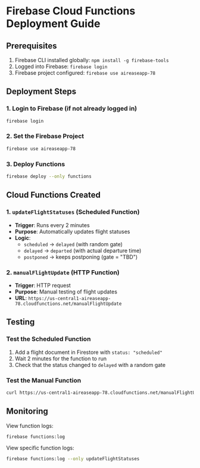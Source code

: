 # Firebase Cloud Functions Deployment Guide

## Prerequisites
1. Firebase CLI installed globally: `npm install -g firebase-tools`
2. Logged into Firebase: `firebase login`
3. Firebase project configured: `firebase use aireaseapp-78`

## Deployment Steps

### 1. Login to Firebase (if not already logged in)
```bash
firebase login
```

### 2. Set the Firebase Project
```bash
firebase use aireaseapp-78
```

### 3. Deploy Functions
```bash
firebase deploy --only functions
```

## Cloud Functions Created

### 1. `updateFlightStatuses` (Scheduled Function)
- **Trigger**: Runs every 2 minutes
- **Purpose**: Automatically updates flight statuses
- **Logic**:
  - `scheduled` → `delayed` (with random gate)
  - `delayed` → `departed` (with actual departure time)
  - `postponed` → keeps postponing (gate = "TBD")

### 2. `manualFlightUpdate` (HTTP Function)
- **Trigger**: HTTP request
- **Purpose**: Manual testing of flight updates
- **URL**: `https://us-central1-aireaseapp-78.cloudfunctions.net/manualFlightUpdate`

## Testing

### Test the Scheduled Function
1. Add a flight document in Firestore with `status: "scheduled"`
2. Wait 2 minutes for the function to run
3. Check that the status changed to `delayed` with a random gate

### Test the Manual Function
```bash
curl https://us-central1-aireaseapp-78.cloudfunctions.net/manualFlightUpdate
```

## Monitoring

View function logs:
```bash
firebase functions:log
```

View specific function logs:
```bash
firebase functions:log --only updateFlightStatuses
```
